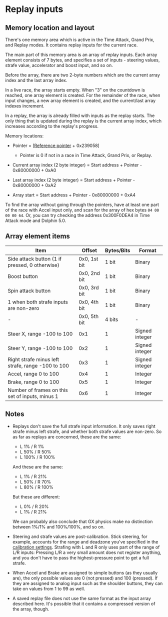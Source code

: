 # Replay inputs


## Memory location and layout

There's one memory area which is active in the Time Attack, Grand Prix, and Replay modes. It contains replay inputs for the current race.

The main part of this memory area is an array of replay inputs. Each array element consists of 7 bytes, and specifies a set of inputs - steering values, strafe value, accelerator and boost input, and so on.

Before the array, there are two 2-byte numbers which are the current array index and the last array index.

In a live race, the array starts empty. When "3" on the countdown is reached, one array element is created. For the remainder of the race, when input changes, a new array element is created, and the current/last array indexes increment.

In a replay, the array is already filled with inputs as the replay starts. The only thing that is updated during the replay is the current array index, which increases according to the replay's progress.

Memory locations:

- Pointer = \[[Reference pointer](index.md#base-addresses-and-pointers) + 0x239058\]

  - Pointer is 0 if not in a race in Time Attack, Grand Prix, or Replay.
  
- Current array index (2 byte integer) = Start address + Pointer - 0x80000000 + 0xA0
  
- Last array index (2 byte integer) = Start address + Pointer - 0x80000000 + 0xA2
  
- Array start = Start address + Pointer - 0x80000000 + 0xA4

To find the array without going through the pointers, have at least one part of the race with Accel input only, and scan for the array of hex bytes `04 00 00 00 64`. Or, you can try checking the address 0x300F0DEA4 in Time Attack mode and Dolphin 5.0.


## Array element items

Item | Offset | Bytes/Bits | Format
--- | --- | --- | ---
Side attack button (1 if pressed, 0 otherwise) | 0x0, 1st bit | 1 bit | Binary
Boost button | 0x0, 2nd bit | 1 bit | Binary
Spin attack button | 0x0, 3rd bit | 1 bit | Binary
1 when both strafe inputs are non-zero | 0x0, 4th bit | 1 bit | Binary
- | 0x0, 5th bit | 4 bits | -
Steer X, range -100 to 100 | 0x1 | 1 | Signed integer
Steer Y, range -100 to 100 | 0x2 | 1 | Signed integer
Right strafe minus left strafe, range -100 to 100 | 0x3 | 1 | Signed integer
Accel, range 0 to 100 | 0x4 | 1 | Integer
Brake, range 0 to 100 | 0x5 | 1 | Integer
Number of frames on this set of inputs, minus 1 | 0x6 | 1 | Integer


## Notes

- Replays don't save the full strafe input information. It only saves right strafe minus left strafe, and whether both strafe values are non-zero. So as far as replays are concerned, these are the same:

  - L 1% / R 1%
  - L 50% / R 50%
  - L 100% / R 100%
  
  And these are the same:
  
  - L 1% / R 21%
  - L 50% / R 70%
  - L 80% / R 100%
  
  But these are different:
  
  - L 0% / R 20%
  - L 1% / R 21%
  
  We can probably also conclude that GX physics make no distinction between 1%/1% and 100%/100%, and so on.

- Steering and strafe values are post-calibration. Stick steering, for example, accounts for the range and deadzone you've specified in the [calibration settings](https://docs.google.com/document/d/1lhPvUVT9MO0J5U-bF9S9y3okGtPYD7UGvXNMCctJ3-4/edit?usp=sharing). Strafing with L and R only uses part of the range of L/R inputs: Pressing L/R a very small amount does not register anything, and you don't have to pass the highest-pressure point to get a full strafe.

- When Accel and Brake are assigned to simple buttons (as they usually are), the only possible values are 0 (not pressed) and 100 (pressed). If they are assigned to analog input such as the shoulder buttons, they can take on values from 1 to 99 as well.

- A saved replay file does not use the same format as the input array described here. It's possible that it contains a compressed version of the array, though.
